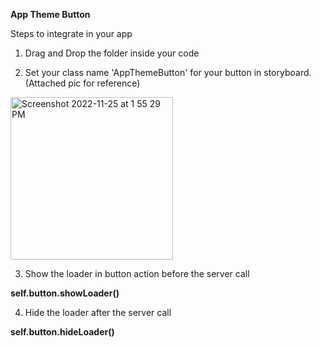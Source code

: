
**App Theme Button**

Steps to integrate in your app

1. Drag and Drop the folder inside your code

2. Set your class name 'AppThemeButton' for your button in storyboard. (Attached pic for reference)

<img width="260" alt="Screenshot 2022-11-25 at 1 55 29 PM" src="https://user-images.githubusercontent.com/61581410/203935645-2d805b60-e716-4315-9568-e68f0700e9e7.png">

3. Show the loader in button action before the server call

 **self.button.showLoader()**

4. Hide the loader after the server call

 **self.button.hideLoader()**
